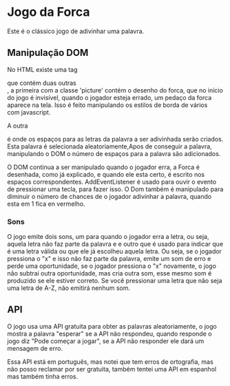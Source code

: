 # Jogo da Forca

Este é o clássico jogo de adivinhar uma palavra.

## Manipulação DOM

No HTML existe uma tag <div class = "game-container"> que contém duas outras <div>, a primeira com a classe 'picture' contém o desenho do forca, que no início do jogo é invisível, quando o jogador esteja errado, um pedaço da forca aparece na tela. Isso é feito manipulando os estilos de borda de vários <div> com javascript.

A outra <div class = "word"> é onde os espaços para as letras da palavra a ser adivinhada serão criados. Esta palavra é selecionada aleatoriamente,Apos de conseguir a palavra, manipulando o DOM o número de espaços para a palavra são adicionados.

O DOM continua a ser manipulado quando o jogador erra, a Forca é desenhada, como já explicado, e quando ele esta certo, é escrito nos espaços correspondentes. AddEventListener é usado para ouvir o evento de pressionar uma tecla, para fazer isso. O Dom também é manipulado para diminuir o número de chances de o jogador adivinhar a palavra, quando esta em 1 fica en vermelho.

### Sons

O jogo emite dois sons, um para quando o jogador erra a letra, ou seja, aquela letra não faz parte da palavra e e outro que é usado para indicar que é uma letra válida ou que ele já escolheu aquela letra. Ou seja, se o jogador pressiona o "x" e isso não faz parte da palavra, emite um som de erro e perde uma oportunidade, se o jogador pressiona o "x" novamente, o jogo não subtrai outra oportunidade, mas cria outra som, esse mesmo som é produzido se ele estiver correto. Se você pressionar uma letra que não seja uma letra de A-Z, não emitirá nenhum som.

## API

O jogo usa uma API gratuita para obter as palavras aleatoriamente, o jogo mostra a palavra "esperar" se a API não respondeu, quando responde o jogo diz "Pode começar a jogar", se a API não responder ele dará um mensagem de erro.

Essa API está em português, mas notei que tem erros de ortografia, mas não posso reclamar por ser gratuita, também tentei uma API em espanhol mas também tinha erros.
